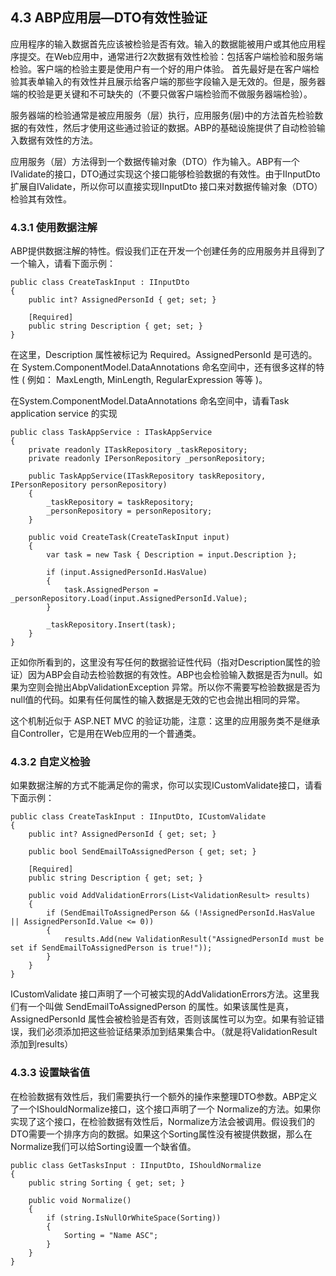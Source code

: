 ## 4.3 ABP应用层—DTO有效性验证 ##

应用程序的输入数据首先应该被检验是否有效。输入的数据能被用户或其他应用程序提交。在Web应用中，通常进行2次数据有效性检验：包括客户端检验和服务端检验。客户端的检验主要是使用户有一个好的用户体验。 首先最好是在客户端检验其表单输入的有效性并且展示给客户端的那些字段输入是无效的。但是，服务器端的校验是更关键和不可缺失的（不要只做客户端检验而不做服务器端检验）。

服务器端的检验通常是被应用服务（层）执行，应用服务(层)中的方法首先检验数据的有效性，然后才使用这些通过验证的数据。ABP的基础设施提供了自动检验输入数据有效性的方法。

应用服务（层）方法得到一个数据传输对象（DTO）作为输入。ABP有一个IValidate的接口，DTO通过实现这个接口能够检验数据的有效性。由于IInputDto扩展自IValidate，所以你可以直接实现IInputDto 接口来对数据传输对象（DTO）检验其有效性。

### 4.3.1 使用数据注解 ###

ABP提供数据注解的特性。假设我们正在开发一个创建任务的应用服务并且得到了一个输入，请看下面示例：

	public class CreateTaskInput : IInputDto
	{
	    public int? AssignedPersonId { get; set; }
	
	    [Required]
	    public string Description { get; set; }
	}

在这里，Description 属性被标记为 Required。AssignedPersonId 是可选的。在 System.ComponentModel.DataAnnotations 命名空间中，还有很多这样的特性 ( 例如： MaxLength, MinLength, RegularExpression 等等 )。

在System.ComponentModel.DataAnnotations 命名空间中，请看Task application service 的实现
	
	public class TaskAppService : ITaskAppService
	{
	    private readonly ITaskRepository _taskRepository;
	    private readonly IPersonRepository _personRepository;
	
	    public TaskAppService(ITaskRepository taskRepository, IPersonRepository personRepository)
	    {
	        _taskRepository = taskRepository;
	        _personRepository = personRepository;
	    }
	
	    public void CreateTask(CreateTaskInput input)
	    {
	        var task = new Task { Description = input.Description };
	
	        if (input.AssignedPersonId.HasValue)
	        {
	            task.AssignedPerson = _personRepository.Load(input.AssignedPersonId.Value);
	        }
	
	        _taskRepository.Insert(task);
	    }
	}

正如你所看到的，这里没有写任何的数据验证性代码（指对Description属性的验证）因为ABP会自动去检验数据的有效性。ABP也会检验输入数据是否为null。如果为空则会抛出AbpValidationException 异常。所以你不需要写检验数据是否为null值的代码。如果有任何属性的输入数据是无效的它也会抛出相同的异常。

这个机制近似于 ASP.NET MVC 的验证功能，注意：这里的应用服务类不是继承自Controller，它是用在Web应用的一个普通类。

### 4.3.2 自定义检验 ###

如果数据注解的方式不能满足你的需求，你可以实现ICustomValidate接口，请看下面示例：

	public class CreateTaskInput : IInputDto, ICustomValidate
	{
	    public int? AssignedPersonId { get; set; }
	
	    public bool SendEmailToAssignedPerson { get; set; }
	
	    [Required]
	    public string Description { get; set; }
	
	    public void AddValidationErrors(List<ValidationResult> results)
	    {
	        if (SendEmailToAssignedPerson && (!AssignedPersonId.HasValue || AssignedPersonId.Value <= 0))
	        {
	            results.Add(new ValidationResult("AssignedPersonId must be set if SendEmailToAssignedPerson is true!"));
	        }
	    }
	}

ICustomValidate 接口声明了一个可被实现的AddValidationErrors方法。这里我们有一个叫做 SendEmailToAssignedPerson 的属性。如果该属性是真，AssignedPersonId 属性会被检验是否有效，否则该属性可以为空。如果有验证错误，我们必须添加把这些验证结果添加到结果集合中。（就是将ValidationResult 添加到results）

### 4.3.3 设置缺省值 ###

在检验数据有效性后，我们需要执行一个额外的操作来整理DTO参数。ABP定义了一个IShouldNormalize接口，这个接口声明了一个 Normalize的方法。如果你实现了这个接口，在检验数据有效性后，Normalize方法会被调用。假设我们的DTO需要一个排序方向的数据。如果这个Sorting属性没有被提供数据，那么在Normalize我们可以给Sorting设置一个缺省值。
	
	public class GetTasksInput : IInputDto, IShouldNormalize
	{
	    public string Sorting { get; set; }
	        
	    public void Normalize()
	    {
	        if (string.IsNullOrWhiteSpace(Sorting))
	        {
	            Sorting = "Name ASC";
	        }
	    }
	}
